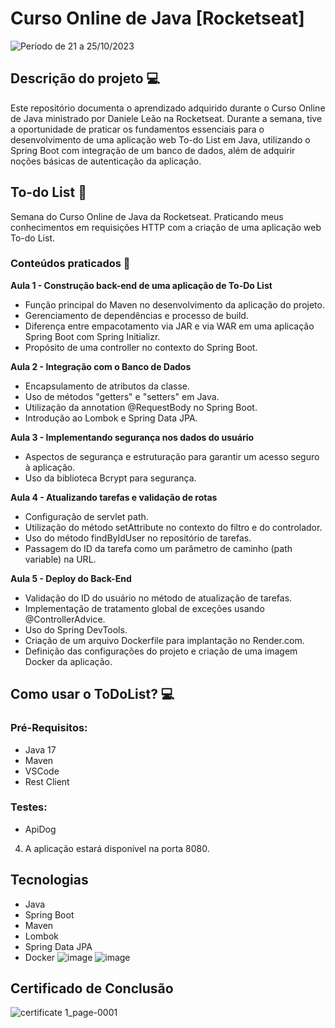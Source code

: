 # Curso Online de Java [Rocketseat]

![Período de 21 a 25/10/2023](https://img.shields.io/badge/Per%C3%ADodo-09%20a%2013%2F10%2F2023-blue) 

## Descrição do projeto 💻
Este repositório documenta o aprendizado adquirido durante o Curso Online de Java ministrado por Daniele Leão na Rocketseat. Durante a semana, tive a oportunidade de praticar os fundamentos essenciais para o desenvolvimento de uma aplicação web To-do List em Java, utilizando o Spring Boot com integração de um banco de dados, além de adquirir noções básicas de autenticação da aplicação.

## To-do List 🚀
Semana do Curso Online de Java da Rocketseat.
Praticando meus conhecimentos em requisições HTTP com a criação de uma aplicação web To-do List.


### Conteúdos praticados 📁

**Aula 1 - Construção back-end de uma aplicação de To-Do List**
- Função principal do Maven no desenvolvimento da aplicação do projeto.
- Gerenciamento de dependências e processo de build.
- Diferença entre empacotamento via JAR e via WAR em uma aplicação Spring Boot com Spring Initializr.
- Propósito de uma controller no contexto do Spring Boot.

**Aula 2 - Integração com o Banco de Dados**
- Encapsulamento de atributos da classe.
- Uso de métodos "getters" e "setters" em Java.
- Utilização da annotation @RequestBody no Spring Boot.
- Introdução ao Lombok e Spring Data JPA.

**Aula 3 - Implementando segurança nos dados do usuário**
- Aspectos de segurança e estruturação para garantir um acesso seguro à aplicação.
- Uso da biblioteca Bcrypt para segurança.

**Aula 4 - Atualizando tarefas e validação de rotas**
- Configuração de servlet path.
- Utilização do método setAttribute no contexto do filtro e do controlador.
- Uso do método findByIdUser no repositório de tarefas.
- Passagem do ID da tarefa como um parâmetro de caminho (path variable) na URL.

**Aula 5 - Deploy do Back-End**
- Validação do ID do usuário no método de atualização de tarefas.
- Implementação de tratamento global de exceções usando @ControllerAdvice.
- Uso do Spring DevTools.
- Criação de um arquivo Dockerfile para implantação no Render.com.
- Definição das configurações do projeto e criação de uma imagem Docker da aplicação.

## Como usar o ToDoList? 💻

### Pré-Requisitos:
- Java 17
- Maven
- VSCode
- Rest Client

### Testes:
- ApiDog

4. A aplicação estará disponível na porta 8080.

## Tecnologias
- Java
- Spring Boot
- Maven
- Lombok
- Spring Data JPA
- Docker
![image](https://github.com/DaviCorreia/TodoListJava/assets/52337256/1411d071-9c90-464a-93d3-02b0ec782e56)
![image](https://github.com/DaviCorreia/TodoListJava/assets/52337256/bfbf9c37-7a5c-4ca3-8592-fffebc18d864)
## Certificado de Conclusão
![certificate 1_page-0001](https://github.com/DaviCorreia/TodoListJava/assets/52337256/f38a657f-735a-4542-8057-8abf2784d336)

